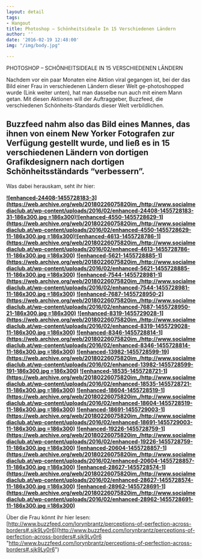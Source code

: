 ```yaml
---
layout: detail
tags:
- Hangout
title: Photoshop – Schönheitsideale In 15 Verschiedenen Ländern
author: ''
date: '2016-02-19 12:48:00'
img: "/img/body.jpg"

---
```

PHOTOSHOP – SCHÖNHEITSIDEALE IN 15 VERSCHIEDENEN LÄNDERN

Nachdem vor ein paar Monaten eine Aktion viral gegangen ist, bei der das Bild einer Frau in verschiedenen Ländern dieser Welt ge-photoshopped wurde (Link weiter unten), hat man dasselbe nun auch mit einem Mann getan. Mit diesen Aktionen will der Auftraggeber, Buzzfeed, die verschiedenen Schönheits-Standards dieser Welt verbildlichen.

## Buzzfeed nahm also das Bild eines Mannes, das ihnen von einem New Yorker Fotografen zur Verfügung gestellt wurde, und ließ es in 15 verschiedenen Ländern von dortigen Grafikdesignern nach dortigen Schönheitsständards “verbessern”.

Was dabei herauskam, seht ihr hier:

[**![enhanced-24408-1455728183-3](https://web.archive.org/web/20180226075820im_/http://www.socialmediaclub.at/wp-content/uploads/2016/02/enhanced-24408-1455728183-31-186x300.jpg =186x300)![enhanced-4550-1455728629-1](https://web.archive.org/web/20180226075820im_/http://www.socialmediaclub.at/wp-content/uploads/2016/02/enhanced-4550-1455728629-11-186x300.jpg =186x300)**](https://web.archive.org/web/20180226075820/http://www.socialmediaclub.at/wp-content/uploads/2016/02/enhanced-4550-1455728629-11.jpg)[**![enhanced-4613-1455728786-1](https://web.archive.org/web/20180226075820im_/http://www.socialmediaclub.at/wp-content/uploads/2016/02/enhanced-4613-1455728786-11-186x300.jpg =186x300)**](https://web.archive.org/web/20180226075820/http://www.socialmediaclub.at/wp-content/uploads/2016/02/enhanced-4613-1455728786-11.jpg) [**![enhanced-5621-1455728885-1](https://web.archive.org/web/20180226075820im_/http://www.socialmediaclub.at/wp-content/uploads/2016/02/enhanced-5621-1455728885-11-186x300.jpg =186x300)**](https://web.archive.org/web/20180226075820/http://www.socialmediaclub.at/wp-content/uploads/2016/02/enhanced-5621-1455728885-11.jpg) [**![enhanced-7544-1455728981-1](https://web.archive.org/web/20180226075820im_/http://www.socialmediaclub.at/wp-content/uploads/2016/02/enhanced-7544-1455728981-11-186x300.jpg =186x300)**](https://web.archive.org/web/20180226075820/http://www.socialmediaclub.at/wp-content/uploads/2016/02/enhanced-7544-1455728981-11.jpg) [**![enhanced-7687-1455728950-2](https://web.archive.org/web/20180226075820im_/http://www.socialmediaclub.at/wp-content/uploads/2016/02/enhanced-7687-1455728950-21-186x300.jpg =186x300)**](https://web.archive.org/web/20180226075820/http://www.socialmediaclub.at/wp-content/uploads/2016/02/enhanced-7687-1455728950-21.jpg) [**![enhanced-8319-1455729028-1](https://web.archive.org/web/20180226075820im_/http://www.socialmediaclub.at/wp-content/uploads/2016/02/enhanced-8319-1455729028-11-186x300.jpg =186x300)**](https://web.archive.org/web/20180226075820/http://www.socialmediaclub.at/wp-content/uploads/2016/02/enhanced-8319-1455729028-11.jpg) [**![enhanced-8346-1455728814-1](https://web.archive.org/web/20180226075820im_/http://www.socialmediaclub.at/wp-content/uploads/2016/02/enhanced-8346-1455728814-11-186x300.jpg =186x300)**](https://web.archive.org/web/20180226075820/http://www.socialmediaclub.at/wp-content/uploads/2016/02/enhanced-8346-1455728814-11.jpg) [**![enhanced-13982-1455728599-19](https://web.archive.org/web/20180226075820im_/http://www.socialmediaclub.at/wp-content/uploads/2016/02/enhanced-13982-1455728599-191-186x300.jpg =186x300)**](https://web.archive.org/web/20180226075820/http://www.socialmediaclub.at/wp-content/uploads/2016/02/enhanced-13982-1455728599-191.jpg) [**![enhanced-18535-1455728721-1](https://web.archive.org/web/20180226075820im_/http://www.socialmediaclub.at/wp-content/uploads/2016/02/enhanced-18535-1455728721-11-186x300.jpg =186x300)**](https://web.archive.org/web/20180226075820/http://www.socialmediaclub.at/wp-content/uploads/2016/02/enhanced-18535-1455728721-11.jpg) [**![enhanced-18604-1455728519-1](https://web.archive.org/web/20180226075820im_/http://www.socialmediaclub.at/wp-content/uploads/2016/02/enhanced-18604-1455728519-11-186x300.jpg =186x300)**](https://web.archive.org/web/20180226075820/http://www.socialmediaclub.at/wp-content/uploads/2016/02/enhanced-18604-1455728519-11.jpg) [**![enhanced-18691-1455729003-1](https://web.archive.org/web/20180226075820im_/http://www.socialmediaclub.at/wp-content/uploads/2016/02/enhanced-18691-1455729003-11-186x300.jpg =186x300)**](https://web.archive.org/web/20180226075820/http://www.socialmediaclub.at/wp-content/uploads/2016/02/enhanced-18691-1455729003-11.jpg) [**![enhanced-19226-1455728759-1](https://web.archive.org/web/20180226075820im_/http://www.socialmediaclub.at/wp-content/uploads/2016/02/enhanced-19226-1455728759-11-186x300.jpg =186x300)**](https://web.archive.org/web/20180226075820/http://www.socialmediaclub.at/wp-content/uploads/2016/02/enhanced-19226-1455728759-11.jpg) [**![enhanced-20604-1455728857-1](https://web.archive.org/web/20180226075820im_/http://www.socialmediaclub.at/wp-content/uploads/2016/02/enhanced-20604-1455728857-11-186x300.jpg =186x300)**](https://web.archive.org/web/20180226075820/http://www.socialmediaclub.at/wp-content/uploads/2016/02/enhanced-20604-1455728857-11.jpg) [**![enhanced-28627-1455728574-1](https://web.archive.org/web/20180226075820im_/http://www.socialmediaclub.at/wp-content/uploads/2016/02/enhanced-28627-1455728574-11-186x300.jpg =186x300)**](https://web.archive.org/web/20180226075820/http://www.socialmediaclub.at/wp-content/uploads/2016/02/enhanced-28627-1455728574-11.jpg) [**![enhanced-28962-1455728691-1](https://web.archive.org/web/20180226075820im_/http://www.socialmediaclub.at/wp-content/uploads/2016/02/enhanced-28962-1455728691-11-186x300.jpg =186x300)**](https://web.archive.org/web/20180226075820/http://www.socialmediaclub.at/wp-content/uploads/2016/02/enhanced-28962-1455728691-11.jpg)

Über die Frau könnt ihr hier lesen: [http://www.buzzfeed.com/lorynbrantz/perceptions-of-perfection-across-borders#.sjk9Ly0r6](http://www.buzzfeed.com/lorynbrantz/perceptions-of-perfection-across-borders#.sjk9Ly0r6 "http://www.buzzfeed.com/lorynbrantz/perceptions-of-perfection-across-borders#.sjk9Ly0r6")
